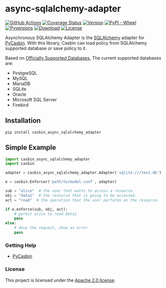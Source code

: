 async-sqlalchemy-adapter
====

[![GitHub Actions](https://github.com/officialpycasbin/async-sqlalchemy-adapter/workflows/build/badge.svg?branch=master)](https://github.com/officialpycasbin/async-sqlalchemy-adapter/actions)
[![Coverage Status](https://coveralls.io/repos/github/officialpycasbin/async-sqlalchemy-adapter/badge.svg)](https://coveralls.io/github/officialpycasbin/async-sqlalchemy-adapter)
[![Version](https://img.shields.io/pypi/v/casbin_async_sqlalchemy_adapter.svg)](https://pypi.org/project/casbin_async_sqlalchemy_adapter/)
[![PyPI - Wheel](https://img.shields.io/pypi/wheel/casbin_async_sqlalchemy_adapter.svg)](https://pypi.org/project/casbin_async_sqlalchemy_adapter/)
[![Pyversions](https://img.shields.io/pypi/pyversions/casbin_async_sqlalchemy_adapter.svg)](https://pypi.org/project/casbin_async_sqlalchemy_adapter/)
[![Download](https://img.shields.io/pypi/dm/casbin_async_sqlalchemy_adapter.svg)](https://pypi.org/project/casbin_async_sqlalchemy_adapter/)
[![License](https://img.shields.io/pypi/l/casbin_async_sqlalchemy_adapter.svg)](https://pypi.org/project/casbin_async_sqlalchemy_adapter/)

Asynchronous SQLAlchemy Adapter is the [SQLAlchemy](https://www.sqlalchemy.org) adapter for [PyCasbin](https://github.com/casbin/pycasbin). With this library, Casbin can load policy from SQLAlchemy supported database or save policy to it.

Based on [Officially Supported Databases](http://www.sqlalchemy.org/), The current supported databases are:

- PostgreSQL
- MySQL
- MariaDB
- SQLite
- Oracle
- Microsoft SQL Server
- Firebird

## Installation

```
pip install casbin_async_sqlalchemy_adapter
```

## Simple Example

```python
import casbin_async_sqlalchemy_adapter
import casbin

adapter = casbin_async_sqlalchemy_adapter.Adapter('sqlite:///test.db')

e = casbin.Enforcer('path/to/model.conf', adapter)

sub = "alice"  # the user that wants to access a resource.
obj = "data1"  # the resource that is going to be accessed.
act = "read"  # the operation that the user performs on the resource.

if e.enforce(sub, obj, act):
    # permit alice to read data1
    pass
else:
    # deny the request, show an error
    pass
```


### Getting Help

- [PyCasbin](https://github.com/casbin/pycasbin)

### License

This project is licensed under the [Apache 2.0 license](LICENSE).
